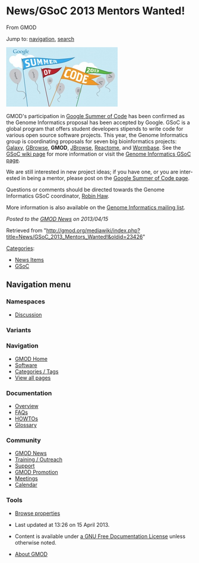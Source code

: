 <div id="mw-page-base" class="noprint">

</div>

<div id="mw-head-base" class="noprint">

</div>

<div id="content" class="mw-body" role="main">

<span id="top"></span>

<div id="mw-js-message" style="display:none;">

</div>



# <span dir="auto">News/GSoC 2013 Mentors Wanted!</span>

<div id="bodyContent">

<div id="siteSub">

From GMOD

</div>

<div id="contentSub">

</div>

<div id="jump-to-nav" class="mw-jump">

Jump to: [navigation](#mw-navigation), [search](#p-search)

</div>

<div id="mw-content-text" class="mw-content-ltr" lang="en" dir="ltr">

<div class="floatright">

<a href="http://google-melange.com" rel="nofollow"
title="Google Summer of Code"><img
src="https://raw.githubusercontent.com/GMOD/gmod.github.io/main/mediawiki/images/thumb/c/c5/Soc-logo-google-blue.jpg/300px-Soc-logo-google-blue.jpg"
srcset="https://raw.githubusercontent.com/GMOD/gmod.github.io/main/mediawiki/images/thumb/c/c5/Soc-logo-google-blue.jpg/450px-Soc-logo-google-blue.jpg 1.5x, https://raw.githubusercontent.com/GMOD/gmod.github.io/main/mediawiki/images/thumb/c/c5/Soc-logo-google-blue.jpg/600px-Soc-logo-google-blue.jpg 2x"
width="300" height="160" alt="Google Summer of Code" /></a>

</div>

GMOD's participation in
<a href="http://google-melange.com" class="external text"
rel="nofollow">Google Summer of Code</a> has been confirmed as the
Genome Informatics proposal has been accepted by Google. GSoC is a
global program that offers student developers stipends to write code for
various open source software projects. This year, the Genome Informatics
group is coordinating proposals for seven big bioinformatics projects:
[Galaxy](../Galaxy.1 "Galaxy"), [GBrowse](../GBrowse.1 "GBrowse"),
**GMOD**, [JBrowse](../JBrowse.1 "JBrowse"),
<a href="http://reactome.org" class="external text"
rel="nofollow">Reactome</a>, and
<a href="http://wormbase.org" class="external text"
rel="nofollow">Wormbase</a>. See the [GSoC wiki page](../GSoC "GSoC")
for more information or visit the <a
href="http://www.google-melange.com/gsoc/org/google/gsoc2013/genomeinformatics"
class="external text" rel="nofollow">Genome Informatics GSoC page</a>.

We are still interested in new project ideas; if you have one, or you
are interested in being a mentor, please post on the [Google Summer of
Code page](../GSoC "GSoC").

Questions or comments should be directed towards the Genome Informatics
GSoC coordinator,
<a href="mailto:robin.haw@oicr.on.ca" class="external text"
rel="nofollow">Robin Haw</a>.

More information is also available on the
<a href="https://groups.google.com/group/genome-informatics"
class="external text" rel="nofollow">Genome Informatics mailing list</a>.

  

<div class="newsfooter">

*Posted to the [GMOD News](../GMOD_News "GMOD News") on 2013/04/15*

</div>

</div>

<div class="printfooter">

Retrieved from
"<http://gmod.org/mediawiki/index.php?title=News/GSoC_2013_Mentors_Wanted!&oldid=23426>"

</div>

<div id="catlinks" class="catlinks">

<div id="mw-normal-catlinks" class="mw-normal-catlinks">

[Categories](../Special%3ACategories "Special%3ACategories"):

- [News Items](../Category%3ANews_Items "Category%3ANews Items")
- [GSoC](../Category%3AGSoC "Category%3AGSoC")

</div>

</div>

<div class="visualClear">

</div>

</div>

</div>

<div id="mw-navigation">

## Navigation menu

<div id="mw-head">



<div id="left-navigation">

<div id="p-namespaces" class="vectorTabs" role="navigation"
aria-labelledby="p-namespaces-label">

### Namespaces


- <span id="ca-talk"><a
  href="http://gmod.org/mediawiki/index.php?title=Talk:News/GSoC_2013_Mentors_Wanted!&amp;action=edit&amp;redlink=1"
  accesskey="t"
  title="Discussion about the content page [t]">Discussion</a></span>

</div>

<div id="p-variants" class="vectorMenu emptyPortlet" role="navigation"
aria-labelledby="p-variants-label">

### 

### Variants[](#)

<div class="menu">

</div>

</div>

</div>





</div>

</div>

</div>

<div id="mw-panel">

<div id="p-logo" role="banner">

<a href="../Main_Page"
style="background-image: url(../../images/GMOD-cogs.png);"
title="Visit the main page"></a>

</div>

<div id="p-Navigation" class="portal" role="navigation"
aria-labelledby="p-Navigation-label">

### Navigation

<div class="body">

- <span id="n-GMOD-Home">[GMOD Home](../Main_Page)</span>
- <span id="n-Software">[Software](../GMOD_Components)</span>
- <span id="n-Categories-.2F-Tags">[Categories /
  Tags](../Categories)</span>
- <span id="n-View-all-pages">[View all
  pages](../Special:AllPages)</span>

</div>

</div>

<div id="p-Documentation" class="portal" role="navigation"
aria-labelledby="p-Documentation-label">

### Documentation

<div class="body">

- <span id="n-Overview">[Overview](../Overview)</span>
- <span id="n-FAQs">[FAQs](../Category%3AFAQ)</span>
- <span id="n-HOWTOs">[HOWTOs](../Category%3AHOWTO)</span>
- <span id="n-Glossary">[Glossary](../Glossary)</span>

</div>

</div>

<div id="p-Community" class="portal" role="navigation"
aria-labelledby="p-Community-label">

### Community

<div class="body">

- <span id="n-GMOD-News">[GMOD News](../GMOD_News)</span>
- <span id="n-Training-.2F-Outreach">[Training /
  Outreach](../Training_and_Outreach)</span>
- <span id="n-Support">[Support](../Support)</span>
- <span id="n-GMOD-Promotion">[GMOD Promotion](../GMOD_Promotion)</span>
- <span id="n-Meetings">[Meetings](../Meetings)</span>
- <span id="n-Calendar">[Calendar](../Calendar)</span>

</div>

</div>

<div id="p-tb" class="portal" role="navigation"
aria-labelledby="p-tb-label">

### Tools

<div class="body">


- <span id="t-smwbrowselink"><a href="../Special%3ABrowse/News-2FGSoC_2013_Mentors_Wanted!"
  rel="smw-browse">Browse properties</a></span>


</div>

</div>

</div>

</div>

<div id="footer" role="contentinfo">

- <span id="footer-info-lastmod">Last updated at 13:26 on 15 April
  2013.</span>
<!-- - <span id="footer-info-viewcount">9,837 page views.</span> -->
- <span id="footer-info-copyright">Content is available under
  <a href="http://www.gnu.org/licenses/fdl-1.3.html" class="external"
  rel="nofollow">a GNU Free Documentation License</a> unless otherwise
  noted.</span>

<!-- -->

- <span id="footer-places-about">[About
  GMOD](../GMOD%3AAbout "GMOD%3AAbout")</span>

<!-- -->






</div>
